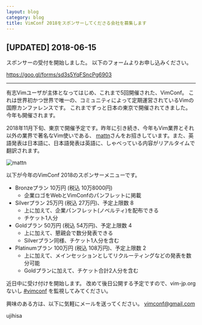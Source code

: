 ```yaml
---
layout: blog
category: blog
title: VimConf 2018をスポンサーしてくださる会社を募集します
---
```


## [UPDATED] 2018-06-15

スポンサーの受付を開始しました。
以下のフォームよりお申し込みください。

<https://goo.gl/forms/sd3s5YqFSncPg6903>

---

有志Vimユーザが主体となってはじめ、これまで5回開催された、VimConf。 これは世界初かつ世界で唯一の、コミュニティによって定期運営されているVimの国際カンファレンスです。 これまでずっと日本の東京で開催されてきました。 今年も開催されます。

2018年11月下旬、東京で開催予定です。昨年に引き続き、今年もVim業界とそれ以外の業界で著名なVim使いである、 [mattn](https://twitter.com/mattn_jp)さんをお招きしています。また、英語発表は日本語に、日本語発表は英語に、しゃべっている内容がリアルタイムで翻訳されます。

![mattn](https://avatars3.githubusercontent.com/u/10111?v=4&s=60)

以下が今年のVimConf 2018のスポンサーメニューです。

* Bronzeプラン 10万円 (税込 10万8000円)
    * 企業ロゴをWebとVimConfのパンフレットに掲載
* Silverプラン 25万円 (税込 27万円)、予定上限数 8
    * 上に加えて、企業パンフレット(ノベルティ)を配布できる
    * チケット1人分
* Goldプラン 50万円 (税込 54万円)、予定上限数 4
    * 上に加えて、懇親会で数分発表できる
    * Silverプラン同様、チケット1人分を含む
* Platinumプラン 100万円 (税込 108万円)、予定上限数 2
    * 上に加えて、メインセッションとしてリクルーティングなどの発表を数分可能
    * Goldプランに加えて、チケット合計2人分を含む

近日中に受け付けを開始します。
改めて後日公開する予定ですので、vim-jp.orgないし [#vimconf](https://twitter.com/search?f=tweets&vertical=default&q=%23vimconf&src=typd) を監視してみてください。

興味のある方は、以下に気軽にメールを送ってください。 vimconf@gmail.com

ujihisa
